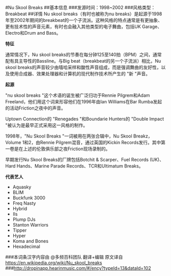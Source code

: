#Nu Skool Breaks
##基本信息
###发源时间：1998~2002
###风格类型：Breakbeat
##详情
Nu skool breaks（有时也被称为nu
breaks）是起源于1998年至2002年期间的breakbeat的一个子流派。这种风格的特点通常是有更抽象、更有技术性的声音元素，有时也会融入其他类型的电子舞曲，包括UK
Garage、Electro和Drum and Bass。



**特征**

通常情况下，Nu skool breaks的节奏在每分钟125至140拍（BPM）之间，通常配有具主导性的Bassline。与Big
beat（breakbeat的另一个子流派）相比，Nu skool
breaks的声音较少由嘻哈采样和酸性声音组成，而是强调舞曲的友好性，以及使用合成器、效果处理器和计算机的现代制作技术所产生的 "新 "声音。



**起源**

"nu skool breaks "这个术语的诞生被广泛归功于Rennie Pilgrem和Adam
Freeland，他们用这个词来形容他们在1996年由Ian Williams在Bar Rumba发起的活动Friction之夜中的声音。



Uptown Connection的 "Renegades "和Boundarie Hunters的 "Double Impact
"被认为是最早正式采用这一风格的制作。



1998年，"Nu Skool Breaks "一词被用在两张合辑中，Nu Skool Breakz，Volume 1和2，由Rennie
Pilgrem混音，通过英国的Kickin Records发行。其中第一卷是在上述的伦敦俱乐部之夜Friction现场录制的。



早期发行Nu Skool Breaks的厂牌包括Botchit & Scarper、Fuel Records (UK)、Hard Hands、Marine
Parade Records、TCR和Ultimatum Breaks。



**代表艺人**

  * Aquasky
  * BLIM
  * Buckfunk 3000
  * Freq Nasty
  * Hybrid
  * Ils
  * Plump DJs
  * Stanton Warriors
  * Tipper
  * Hyper
  * Koma and Bones
  * Hexadecimal

###本词条汉字内容由 @多频百科团队 翻译+编辑
原文译自 https://en.wikipedia.org/wiki/Nu_skool_breaks
###http://dropinapp.hearinmusic.com/#/ency?typeId=13&dataId=102
